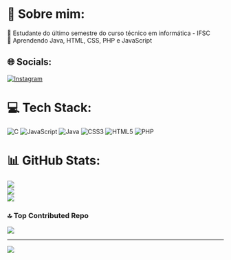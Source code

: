 # 💫 Sobre mim:
🔭 Estudante do último semestre do curso técnico em informática - IFSC<br>
🌱 Aprendendo Java, HTML, CSS, PHP e JavaScript<br>


## 🌐 Socials:
[![Instagram](https://img.shields.io/badge/Instagram-%23E4405F.svg?logo=Instagram&logoColor=white)](https://instagram.com/_leticia._lima) 

# 💻 Tech Stack:
![C](https://img.shields.io/badge/c-%2300599C.svg?style=for-the-badge&logo=c&logoColor=white) ![JavaScript](https://img.shields.io/badge/javascript-%23323330.svg?style=for-the-badge&logo=javascript&logoColor=%23F7DF1E) ![Java](https://img.shields.io/badge/java-%23ED8B00.svg?style=for-the-badge&logo=java&logoColor=white) ![CSS3](https://img.shields.io/badge/css3-%231572B6.svg?style=for-the-badge&logo=css3&logoColor=white) ![HTML5](https://img.shields.io/badge/html5-%23E34F26.svg?style=for-the-badge&logo=html5&logoColor=white) ![PHP](https://img.shields.io/badge/php-%23777BB4.svg?style=for-the-badge&logo=php&logoColor=white)
# 📊 GitHub Stats:
![](https://github-readme-stats.vercel.app/api?username=Leticia-LC&theme=tokyonight&hide_border=false&include_all_commits=false&count_private=false)<br/>
![](https://github-readme-streak-stats.herokuapp.com/?user=Leticia-LC&theme=tokyonight&hide_border=false)<br/>
![](https://github-readme-stats.vercel.app/api/top-langs/?username=Leticia-LC&theme=tokyonight&hide_border=false&include_all_commits=false&count_private=false&layout=compact)

### 🔝 Top Contributed Repo
![](https://github-contributor-stats.vercel.app/api?username=Leticia-LC&limit=5&theme=dark&combine_all_yearly_contributions=true)

---
[![](https://visitcount.itsvg.in/api?id=Leticia-LC&icon=0&color=0)](https://visitcount.itsvg.in)

<!-- Proudly created with GPRM ( https://gprm.itsvg.in ) -->
